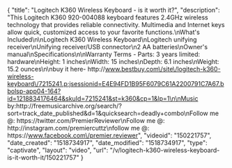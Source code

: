 {
    "title": "Logitech K360 Wireless Keyboard - is it worth it?",
    "description": "This Logitech K360 920-004088 keyboard features 2.4GHz wireless technology that provides reliable connectivity. Multimedia and Internet keys allow quick, customized access to your favorite functions.\nWhat's Included\n\nLogitech K360 Wireless Keyboard\nLogitech unifying receiver\nUnifying receiver\/USB connector\n2 AA batteries\nOwner's manual\nSpecifications\n\nWarranty Terms - Parts: 3 years limited: hardware\nHeight: 1 inches\nWidth: 15 inches\nDepth: 6.1 inches\nWeight: 15.2 ounces\n\nbuy it here- http:\/\/www.bestbuy.com\/site\/logitech-k360-wireless-keyboard\/7215241.p;jsessionid=E4E94FD1B95F6079C61A2200791C7A67.bbolsp-app04-164?id=1218834176464&skuId=7215241&st=k360&cp=1&lp=1\n\nMusic by:http:\/\/freemusicarchive.org\/search\/?sort=track_date_published&d=1&quicksearch=deadly+combo\nFollow me @: https:\/\/twitter.com\/PremierReviewer\nFollow me @: http:\/\/instagram.com\/premiercuttz\nfollow me @: https:\/\/www.facebook.com\/premier.reviewer",
    "videoid": "150221757",
    "date_created": "1518734917",
    "date_modified": "1518734917",
    "type": "captivate",
    "layout": "video",
    "url": "\/v\/logitech-k360-wireless-keyboard-is-it-worth-it\/150221757"
}